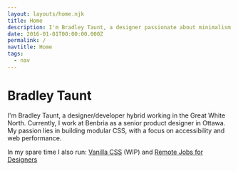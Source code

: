 ```yaml
---
layout: layouts/home.njk
title: Home
description: I'm Bradley Taunt, a designer passionate about minimalism and web performance.
date: 2016-01-01T00:00:00.000Z
permalink: /
navtitle: Home
tags:
  - nav
---
```


<h1>Bradley Taunt</h1>

I'm Bradley Taunt, a designer/developer hybrid working in the Great White North. Currently, I work at Benbria as a senior product designer in Ottawa. My passion lies in building modular CSS, with a focus on accessibility and web performance.

In my spare time I also run: <a href="http://www.vanillacss.com/">Vanilla CSS</a> (WIP) and <a href="http://remotejobs.design/">Remote Jobs for Designers</a>





